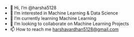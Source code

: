 - 👋 Hi, I’m @harsha5128
- 👀 I’m interested in Machine Learning & Data Science
- 🌱 I’m currently learning Machine Learning
- 💞️ I’m looking to collaborate on Machine Learning Projects
- 📫 How to reach me harshavardhan5128@gmail.com

<!---
harsha5128/harsha5128 is a ✨ special ✨ repository because its `README.md` (this file) appears on your GitHub profile.
You can click the Preview link to take a look at your changes.
--->
